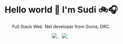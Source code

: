 <h1 align='center'>
  Hello world 👋 I'm Sudi 🚲🎧
</h1>
<p align='center'>
  Full Stack Web .Net developer from Goma, DRC.
</p>

<p align='center'>
  <a href="https://www.linkedin.com/in/sudi-david-5887b5102/">
    <img src="https://img.shields.io/badge/linkedin-%230077B5.svg?&style=for-the-badge&logo=linkedin&logoColor=white" />
  </a>&nbsp;&nbsp;
  <a href="https://twitter.com/Sudi_Dav">    
    <img src="https://img.shields.io/twitter/url?style=social" />        
  </a>&nbsp;&nbsp;
  
</p>

<!--
**SudiDav/sudidav** is a ✨ _special_ ✨ repository because its `README.md` (this file) appears on your GitHub profile.

Here are some ideas to get you started:

- 🔭 I’m currently working on ...my portfolio
- 🌱 I’m currently learning ... Mobile Apps with Xamarin Forms
- 👯 I’m looking to collaborate on ... on Xamarin forms
- 🤔 I’m looking for help with ... 
- 💬 Ask me about ... 
- 📫 How to reach me: ... sudisimbadav@gmail.com
- 😄 Pronouns: ...
- ⚡ Fun fact: ... 
-->
